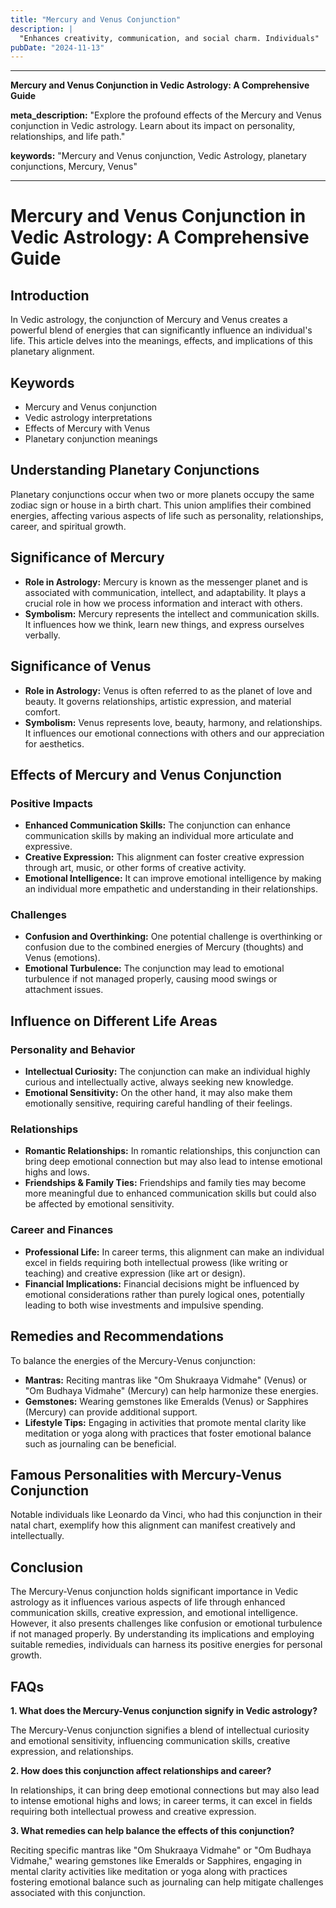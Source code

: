 ```yaml
---
title: "Mercury and Venus Conjunction"
description: |
  "Enhances creativity, communication, and social charm. Individuals"
pubDate: "2024-11-13"
---
```


---

**Mercury and Venus Conjunction in Vedic Astrology: A Comprehensive Guide**

**meta_description:** "Explore the profound effects of the Mercury and Venus conjunction in Vedic astrology. Learn about its impact on personality, relationships, and life path."

**keywords:** "Mercury and Venus conjunction, Vedic Astrology, planetary conjunctions, Mercury, Venus"

---

# Mercury and Venus Conjunction in Vedic Astrology: A Comprehensive Guide

## Introduction

In Vedic astrology, the conjunction of Mercury and Venus creates a powerful blend of energies that can significantly influence an individual's life. This article delves into the meanings, effects, and implications of this planetary alignment.

## Keywords

- Mercury and Venus conjunction
- Vedic astrology interpretations
- Effects of Mercury with Venus
- Planetary conjunction meanings

## Understanding Planetary Conjunctions

Planetary conjunctions occur when two or more planets occupy the same zodiac sign or house in a birth chart. This union amplifies their combined energies, affecting various aspects of life such as personality, relationships, career, and spiritual growth.

## Significance of Mercury

- **Role in Astrology:** Mercury is known as the messenger planet and is associated with communication, intellect, and adaptability. It plays a crucial role in how we process information and interact with others.
- **Symbolism:** Mercury represents the intellect and communication skills. It influences how we think, learn new things, and express ourselves verbally.

## Significance of Venus

- **Role in Astrology:** Venus is often referred to as the planet of love and beauty. It governs relationships, artistic expression, and material comfort.
- **Symbolism:** Venus represents love, beauty, harmony, and relationships. It influences our emotional connections with others and our appreciation for aesthetics.

## Effects of Mercury and Venus Conjunction

### Positive Impacts

- **Enhanced Communication Skills:** The conjunction can enhance communication skills by making an individual more articulate and expressive.
- **Creative Expression:** This alignment can foster creative expression through art, music, or other forms of creative activity.
- **Emotional Intelligence:** It can improve emotional intelligence by making an individual more empathetic and understanding in their relationships.

### Challenges

- **Confusion and Overthinking:** One potential challenge is overthinking or confusion due to the combined energies of Mercury (thoughts) and Venus (emotions).
- **Emotional Turbulence:** The conjunction may lead to emotional turbulence if not managed properly, causing mood swings or attachment issues.

## Influence on Different Life Areas

### Personality and Behavior

- **Intellectual Curiosity:** The conjunction can make an individual highly curious and intellectually active, always seeking new knowledge.
- **Emotional Sensitivity:** On the other hand, it may also make them emotionally sensitive, requiring careful handling of their feelings.

### Relationships

- **Romantic Relationships:** In romantic relationships, this conjunction can bring deep emotional connection but may also lead to intense emotional highs and lows.
- **Friendships & Family Ties:** Friendships and family ties may become more meaningful due to enhanced communication skills but could also be affected by emotional sensitivity.

### Career and Finances

- **Professional Life:** In career terms, this alignment can make an individual excel in fields requiring both intellectual prowess (like writing or teaching) and creative expression (like art or design).
- **Financial Implications:** Financial decisions might be influenced by emotional considerations rather than purely logical ones, potentially leading to both wise investments and impulsive spending.

## Remedies and Recommendations

To balance the energies of the Mercury-Venus conjunction:

- **Mantras:** Reciting mantras like "Om Shukraaya Vidmahe" (Venus) or "Om Budhaya Vidmahe" (Mercury) can help harmonize these energies.
- **Gemstones:** Wearing gemstones like Emeralds (Venus) or Sapphires (Mercury) can provide additional support.
- **Lifestyle Tips:** Engaging in activities that promote mental clarity like meditation or yoga along with practices that foster emotional balance such as journaling can be beneficial.

## Famous Personalities with Mercury-Venus Conjunction

Notable individuals like Leonardo da Vinci, who had this conjunction in their natal chart, exemplify how this alignment can manifest creatively and intellectually.

## Conclusion

The Mercury-Venus conjunction holds significant importance in Vedic astrology as it influences various aspects of life through enhanced communication skills, creative expression, and emotional intelligence. However, it also presents challenges like confusion or emotional turbulence if not managed properly. By understanding its implications and employing suitable remedies, individuals can harness its positive energies for personal growth.

## FAQs

**1. What does the Mercury-Venus conjunction signify in Vedic astrology?**

The Mercury-Venus conjunction signifies a blend of intellectual curiosity and emotional sensitivity, influencing communication skills, creative expression, and relationships.

**2. How does this conjunction affect relationships and career?**

In relationships, it can bring deep emotional connections but may also lead to intense emotional highs and lows; in career terms, it can excel in fields requiring both intellectual prowess and creative expression.

**3. What remedies can help balance the effects of this conjunction?**

Reciting specific mantras like "Om Shukraaya Vidmahe" or "Om Budhaya Vidmahe," wearing gemstones like Emeralds or Sapphires, engaging in mental clarity activities like meditation or yoga along with practices fostering emotional balance such as journaling can help mitigate challenges associated with this conjunction.
